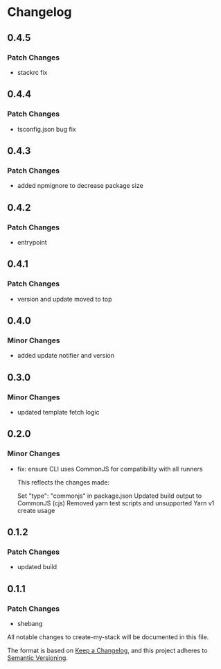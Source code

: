 # Changelog

## 0.4.5

### Patch Changes

- stackrc fix

## 0.4.4

### Patch Changes

- tsconfig.json bug fix

## 0.4.3

### Patch Changes

- added npmignore to decrease package size

## 0.4.2

### Patch Changes

- entrypoint

## 0.4.1

### Patch Changes

- version and update moved to top

## 0.4.0

### Minor Changes

- added update notifier and version

## 0.3.0

### Minor Changes

- updated template fetch logic

## 0.2.0

### Minor Changes

- fix: ensure CLI uses CommonJS for compatibility with all runners

  This reflects the changes made:

  Set "type": "commonjs" in package.json
  Updated build output to CommonJS (cjs)
  Removed yarn test scripts and unsupported Yarn v1 create usage

## 0.1.2

### Patch Changes

- updated build

## 0.1.1

### Patch Changes

- shebang

All notable changes to create-my-stack will be documented in this file.

The format is based on [Keep a Changelog](https://keepachangelog.com/en/1.0.0/),
and this project adheres to [Semantic Versioning](https://semver.org/spec/v2.0.0.html).
